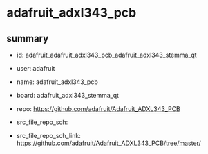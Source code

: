 # adafruit_adxl343_pcb
 
## summary 
* id: adafruit_adafruit_adxl343_pcb_adafruit_adxl343_stemma_qt
* user: adafruit
* name: adafruit_adxl343_pcb
* board: adafruit_adxl343_stemma_qt
* repo: https://github.com/adafruit/Adafruit_ADXL343_PCB



* src_file_repo_sch: 
* src_file_repo_sch_link: https://github.com/adafruit/Adafruit_ADXL343_PCB/tree/master/






